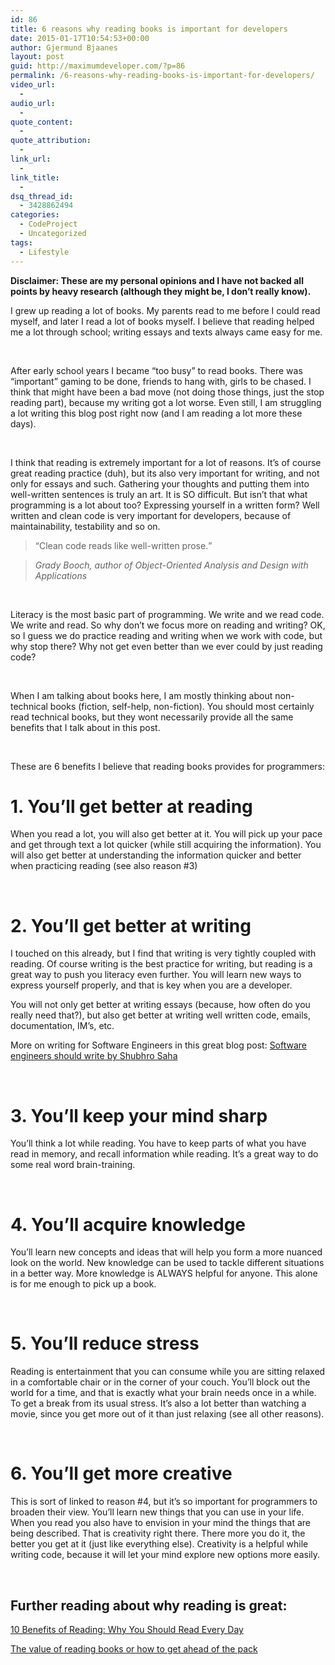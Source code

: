 ```yaml
---
id: 86
title: 6 reasons why reading books is important for developers
date: 2015-01-17T10:54:53+00:00
author: Gjermund Bjaanes
layout: post
guid: http://maximumdeveloper.com/?p=86
permalink: /6-reasons-why-reading-books-is-important-for-developers/
video_url:
  - 
audio_url:
  - 
quote_content:
  - 
quote_attribution:
  - 
link_url:
  - 
link_title:
  - 
dsq_thread_id:
  - 3428862494
categories:
  - CodeProject
  - Uncategorized
tags:
  - Lifestyle
---
```

**Disclaimer: These are my personal opinions and I have not backed all points by heavy research (although they might be, I don’t really know).**

<!--more-->
I grew up reading a lot of books. My parents read to me before I could read myself, and later I read a lot of books myself. I believe that reading helped me a lot through school; writing essays and texts always came easy for me.

&nbsp;

After early school years I became “too busy” to read books. There was “important&#8221; gaming to be done, friends to hang with, girls to be chased. I think that might have been a bad move (not doing those things, just the stop reading part), because my writing got a lot worse. Even still, I am struggling a lot writing this blog post right now (and I am reading a lot more these days).

&nbsp;

I think that reading is extremely important for a lot of reasons. It’s of course great reading practice (duh), but its also very important for writing, and not only for essays and such. Gathering your thoughts and putting them into well-written sentences is truly an art. It is SO difficult. But isn’t that what programming is a lot about too? Expressing yourself in a written form? Well written and clean code is very important for developers, because of maintainability, testability and so on.

> <q>Clean code reads like well-written prose.</q>
  
>  _Grady Booch, author of Object-Oriented Analysis and Design with Applications_

&nbsp;

Literacy is the most basic part of programming. We write and we read code. We write and read. So why don’t we focus more on reading and writing? OK, so I guess we do practice reading and writing when we work with code, but why stop there? Why not get even better than we ever could by just reading code?

&nbsp;

When I am talking about books here, I am mostly thinking about non-technical books (fiction, self-help, non-fiction). You should most certainly read technical books, but they wont necessarily provide all the same benefits that I talk about in this post.

&nbsp;

These are 6 benefits I believe that reading books provides for programmers:

# 1. You’ll get better at reading

When you read a lot, you will also get better at it. You will pick up your pace and get through text a lot quicker (while still acquiring the information). You will also get better at understanding the information quicker and better when practicing reading (see also reason #3)

&nbsp;

# 2. You’ll get better at writing

I touched on this already, but I find that writing is very tightly coupled with reading. Of course writing is the best practice for writing, but reading is a great way to push you literacy even further. You will learn new ways to express yourself properly, and that is key when you are a developer.

You will not only get better at writing essays (because, how often do you really need that?), but also get better at writing well written code, emails, documentation, IM&#8217;s, etc.

More on writing for Software Engineers in this great blog post: <a title="Software engineers should write by Shubhro Saha" href="http://www.shubhro.com/2014/12/27/software-engineers-should-write/" target="_blank">Software engineers should write by Shubhro Saha</a>

&nbsp;

# 3. You’ll keep your mind sharp

You&#8217;ll think a lot while reading. You have to keep parts of what you have read in memory, and recall information while reading. It’s a great way to do some real word brain-training.

&nbsp;

# 4. You’ll acquire knowledge

You&#8217;ll learn new concepts and ideas that will help you form a more nuanced look on the world. New knowledge can be used to tackle different situations in a better way. More knowledge is ALWAYS helpful for anyone. This alone is for me enough to pick up a book.

&nbsp;

# 5. You’ll reduce stress

Reading is entertainment that you can consume while you are sitting relaxed in a comfortable chair or in the corner of your couch. You’ll block out the world for a time, and that is exactly what your brain needs once in a while. To get a break from its usual stress. It’s also a lot better than watching a movie, since you get more out of it than just relaxing (see all other reasons).

&nbsp;

# 6. You’ll get more creative

This is sort of linked to reason #4, but it’s so important for programmers to broaden their view. You’ll learn new things that you can use in your life. When you read you also have to envision in your mind the things that are being described. That is creativity right there. There more you do it, the better you get at it (just like everything else). Creativity is a helpful while writing code, because it will let your mind explore new options more easily.

&nbsp;

## Further reading about why reading is great:

 <a title=" 10 Benefits of Reading: Why You Should Read Every Day" href="http://www.lifehack.org/articles/lifestyle/10-benefits-reading-why-you-should-read-everyday.html" target="_blank">10 Benefits of Reading: Why You Should Read Every Day</a>
  
<a title="The value of reading books or how to get ahead of the pack" href="http://www.fundamentalprogrammer.com/the-value-of-reading-books-or-how-to-get-ahead-of-the-pack/" target="_blank">The value of reading books or how to get ahead of the pack</a>

<div class="addtoany_share_save_container addtoany_content_bottom">
  <div class="a2a_kit a2a_kit_size_32 addtoany_list a2a_target" id="wpa2a_7">
    <a class="a2a_button_facebook" href="http://www.addtoany.com/add_to/facebook?linkurl=http%3A%2F%2Fgjermundbjaanes.com%2F6-reasons-why-reading-books-is-important-for-developers%2F&linkname=6%20reasons%20why%20reading%20books%20is%20important%20for%20developers" title="Facebook" rel="nofollow" target="_blank"></a><a class="a2a_button_twitter" href="http://www.addtoany.com/add_to/twitter?linkurl=http%3A%2F%2Fgjermundbjaanes.com%2F6-reasons-why-reading-books-is-important-for-developers%2F&linkname=6%20reasons%20why%20reading%20books%20is%20important%20for%20developers" title="Twitter" rel="nofollow" target="_blank"></a><a class="a2a_button_google_plus" href="http://www.addtoany.com/add_to/google_plus?linkurl=http%3A%2F%2Fgjermundbjaanes.com%2F6-reasons-why-reading-books-is-important-for-developers%2F&linkname=6%20reasons%20why%20reading%20books%20is%20important%20for%20developers" title="Google+" rel="nofollow" target="_blank"></a><a class="a2a_dd addtoany_share_save" href="https://www.addtoany.com/share"></a>
  </div>
</div>